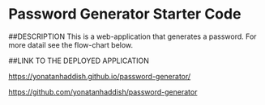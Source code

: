 # Password Generator Starter Code


##DESCRIPTION
This is a web-application that generates a password. For more datail see the flow-chart below.


##LINK TO THE DEPLOYED APPLICATION

https://yonatanhaddish.github.io/password-generator/

https://github.com/yonatanhaddish/password-generator




